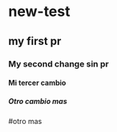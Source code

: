 # new-test

## my first pr

### My second change sin pr

#### Mi tercer cambio 

##### Otro cambio mas

#otro mas
